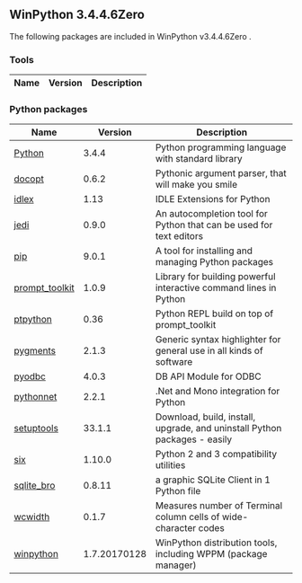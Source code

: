 ## WinPython 3.4.4.6Zero 

The following packages are included in WinPython v3.4.4.6Zero .

### Tools

Name | Version | Description
-----|---------|------------


### Python packages

Name | Version | Description
-----|---------|------------
[Python](http://www.python.org/) | 3.4.4 | Python programming language with standard library
[docopt](http://pypi.python.org/pypi/docopt) | 0.6.2 | Pythonic argument parser, that will make you smile
[idlex](http://pypi.python.org/pypi/idlex) | 1.13 | IDLE Extensions for Python
[jedi](http://pypi.python.org/pypi/jedi) | 0.9.0 | An autocompletion tool for Python that can be used for text editors
[pip](http://pypi.python.org/pypi/pip) | 9.0.1 | A tool for installing and managing Python packages
[prompt_toolkit](http://pypi.python.org/pypi/prompt_toolkit) | 1.0.9 | Library for building powerful interactive command lines in Python
[ptpython](http://pypi.python.org/pypi/ptpython) | 0.36 | Python REPL build on top of prompt_toolkit
[pygments](http://pygments.org) | 2.1.3 | Generic syntax highlighter for general use in all kinds of software
[pyodbc](http://pypi.python.org/pypi/pyodbc) | 4.0.3 | DB API Module for ODBC
[pythonnet](http://pypi.python.org/pypi/pythonnet) | 2.2.1 | .Net and Mono integration for Python
[setuptools](http://pypi.python.org/pypi/setuptools) | 33.1.1 | Download, build, install, upgrade, and uninstall Python packages - easily
[six](http://pypi.python.org/pypi/six) | 1.10.0 | Python 2 and 3 compatibility utilities
[sqlite_bro](http://pypi.python.org/pypi/sqlite_bro) | 0.8.11 | a graphic SQLite Client in 1 Python file
[wcwidth](http://pypi.python.org/pypi/wcwidth) | 0.1.7 | Measures number of Terminal column cells of wide-character codes
[winpython](http://winpython.github.io/) | 1.7.20170128 | WinPython distribution tools, including WPPM (package manager)